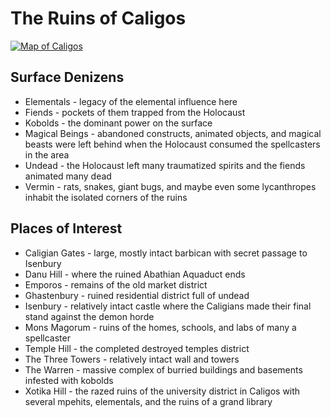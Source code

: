 # The Ruins of Caligos

[![Map of Caligos](caligos.png)](caligos.png)

## Surface Denizens

  - Elementals - legacy of the elemental influence here
  - Fiends - pockets of them trapped from the Holocaust
  - Kobolds - the dominant power on the surface
  - Magical Beings - abandoned constructs, animated objects, and magical beasts were left behind when the Holocaust consumed the spellcasters in the area
  - Undead - the Holocaust left many traumatized spirits and the fiends animated many dead
  - Vermin - rats, snakes, giant bugs, and maybe even some lycanthropes inhabit the isolated corners of the ruins

## Places of Interest

  - Caligian Gates - large, mostly intact barbican with secret passage to Isenbury
  - Danu Hill - where the ruined Abathian Aquaduct ends
  - Emporos - remains of the old market district
  - Ghastenbury - ruined residential district full of undead
  - Isenbury - relatively intact castle where the Caligians made their final stand against the demon horde
  - Mons Magorum - ruins of the homes, schools, and labs of many a spellcaster
  - Temple Hill - the completed destroyed temples district
  - The Three Towers - relatively intact wall and towers
  - The Warren - massive complex of burried buildings and basements infested with kobolds
  - Xotika Hill - the razed ruins of the university district in Caligos with several mpehits, elementals, and the ruins of a grand library
